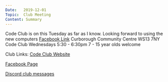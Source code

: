 ```yaml
---
Date:   2019-12-01
Topic:  Club Meeting
Content: Summary
---
```

Code Club is on this Tuesday as far as I know. Looking forward to using the new computers
[Facebook Link](https://www.facebook.com/1481985248595237/posts/2410419299085156/)
Curborough Community Centre
WS13 7NY
Code Club
Wednesdays 5:30 - 6:30pm
7 - 15 year olds welcome

Club Links:
[Code Club Website](https://lichfield-code-club.github.io/)

[Facebook Page](https://www.facebook.com/LichfieldCoders)

[Discord club messages](https://discord.gg/szz6xGK)
